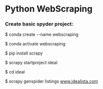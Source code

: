 
# Python WebScraping


### Create basic spyder project:

  $ conda create --name webscraping

  $ conda activate webscraping

  $ pip install scrapy

  $ scrapy startproject ideal

  $ cd ideal

  $ scrapy genspider listings www.idealista.com
